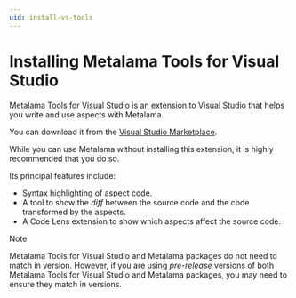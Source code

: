 ```yaml
---
uid: install-vs-tools
---
```


# Installing Metalama Tools for Visual Studio

Metalama Tools for Visual Studio is an extension to Visual Studio that helps you write and use aspects with Metalama.

You can download it from the [Visual Studio Marketplace](https://marketplace.visualstudio.com/items?itemName=PostSharpTechnologies.metalama).

While you can use Metalama without installing this extension, it is highly recommended that you do so.

Its principal features include:

* Syntax highlighting of aspect code.
* A tool to show the _diff_ between the source code and the code transformed by the aspects.
* A Code Lens extension to show which aspects affect the source code.


> [!NOTE]
> Metalama Tools for Visual Studio and Metalama packages do not need to match in version. However, if you are using _pre-release_ versions of both Metalama Tools for Visual Studio and Metalama packages, you may need to ensure they match in versions.


